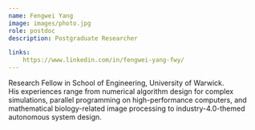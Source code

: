 ```yaml
---
name: Fengwei Yang
image: images/photo.jpg
role: postdoc
description: Postgraduate Researcher

links:
    https://www.linkedin.com/in/fengwei-yang-fwy/
---
```


Research Fellow in School of Engineering, University of Warwick.  
His experiences range from numerical algorithm design for complex simulations, parallel programming on high-performance computers, and mathematical biology-related image processing to industry-4.0-themed autonomous system design.